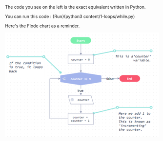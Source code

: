 The code you see on the left is the exact equivalent written in Python.

You can run this code : {Run}(python3 content/1-loops/while.py)

Here's the Flode chart as a reminder.

![](content/1-loops/while.png)

